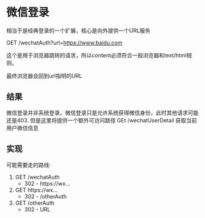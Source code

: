 # 微信登录

相当于是经典登录的一个扩展，核心是向外提供一个URL服务

GET /wechatAuth?url=https://www.baidu.com

这个是用于浏览器跳转的请求，所以content必须符合一般浏览器和text/html规则。

最终浏览器会回到url指明的URL

## 结果

微信登录并非系统登录，微信登录只是允许系统获得微信身份，此时其他请求可能还是403.
但是这里将提供一个额外可访问路径
GEt /wechatUserDetail 获取当前用户微信信息


## 实现
可能需要走的路线:

1. GET /wechatAuth
   * 302 - https://wx...
1. GET https://wx... 
   * 302 - /otherAuth
1. GET /otherAuth
   * 302 - URL 



